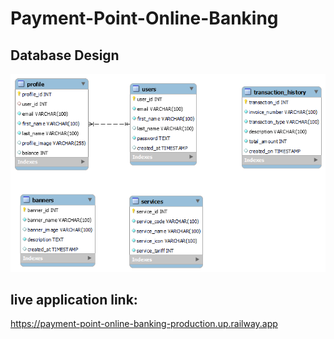 ﻿# Payment-Point-Online-Banking

## Database Design
![Payment-Point-Online-Banking Tables](https://github.com/aliraihann/Payment-Point-Online-Banking/blob/main/Payment-Point-Online-Banking%20Tables.png)

## live application link: 
https://payment-point-online-banking-production.up.railway.app
